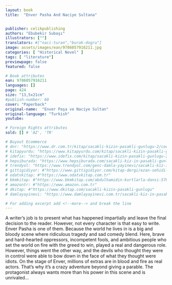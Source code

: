 ```yaml
---
layout: book
title:  "Enver Pasha And Naciye Sultana"


publisher: celikpublishing
authors: "Ebubekir Subaşı"
illustrators: [""]
translators: #["naci-turan","burak-dogru"]
image: assets/images/ean/9786057916211.jpg
categories: [ "Historical Novel" ]
tags: [ "literature"]
previewpage: false
featured: false

# Book attributes
ean: 9786057916211
languages: []
page: 424
size: "13,5x21cm"
#publish-number: 60
cover: "Paperback"
original-name:  "Enver Paşa ve Naciye Sultan"
original-language: "Turkish"
youtube:

# Foreign Rights attributes
sold: [] # 'AZ', 'TR'

# Buyout Ecommerce
# dnr: "https://www.dr.com.tr/kitap/sacakli-kizin-pasakli-gunlugu-2/cocuk-ve-genclik/genclik-10-yas/roman-oyku/urunno=0001893059001"
# kitapyurdu: "https://www.kitapyurdu.com/kitap/sacakli-kizin-pasakli-gunlugu-2-/560122.html&filter_name=Sa%C3%A7akl%C4%B1+K%C4%B1z%27%C4%B1n+Pasakl%C4%B1+G%C3%BCnl%C3%BC%C4%9F%C3%BC+2"
# idefix: "https://www.idefix.com/kitap/sacakli-kizin-pasakli-gunlugu-2/cocuk-ve-genclik/genclik-10-yas/roman-oyku/urunno=0001893059001"
# hepsiburada: "https://www.hepsiburada.com/sacakli-kiz-in-pasakli-gunlugu-2-damla-yayinevi-p-HBV000012ER86"
# trendyol: "https://www.trendyol.com/genc-damla-yayinevi/sacakli-kiz-in-pasakli-gunlugu-2-p-54825777"
# gittigidiyor: #"https://www.gittigidiyor.com/kitap-dergi/ezan-sehidi-adnan-menderes_pdp_732728793"
# odatvkitap: #"https://www.odatvkitap.com.tr"
# bkmkitap: #"https://www.bkmkitap.com/abdulhamidin-kurtlarla-dansi-578226"
# amazontr: #"https://www.amazon.com.tr"
# dkitap: #"https://www.dkitap.com/sacakli-kizin-pasakli-gunlugu"
# damlayayinevi: "https://www.damlayayinevi.com.tr/sacakli-kiz-in-pasakli-gunlugu-2-bu-iste-bi-terslik-var"

# For adding excerpt add <!--more--> and break the line
---
```

A writer’s job is to present what has happened
impartially and leave the final decision to the
reader. However, not every character is that easy
to write. Enver Pasha is one of them. Because the
world he lives in is a big and bloody scene where
ridiculous tragedy and sad comedy blend. Here,
brave and hard-hearted oppressors, incompetent
fools, and ambitious people who set the world on
fire with the greed to win, played a real and dangerous role. However, things went the other way,
and the devils who thought they were in control
were able to bow down in the face of what they
thought were idiots. On the stage of Enver, millions
of extras are in blood and fire as real actors. That’s
why it’s a crazy adventure beyond giving a parable.
The protagonist always wants more than his power
in this scene and is unrivaled...
<!--more--> 

